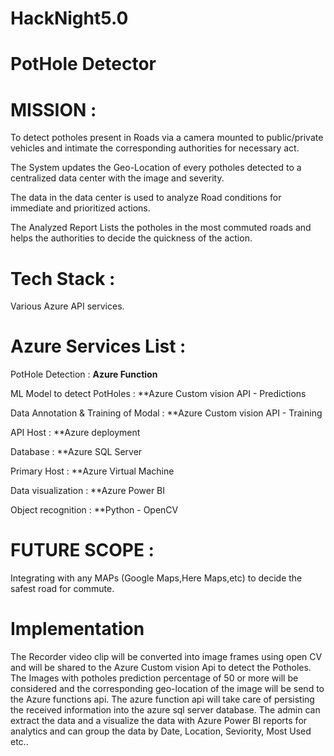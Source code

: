 # HackNight5.0



# PotHole Detector 



# MISSION :

To detect potholes present in Roads via a camera mounted to public/private vehicles and intimate the  corresponding authorities for necessary act.

The System updates the Geo-Location of every potholes detected to a centralized data center with the image and severity.

The data in the data center is used to analyze Road conditions for immediate  and prioritized actions. 

The Analyzed Report Lists the potholes in the most commuted roads and helps the authorities to decide the quickness of the action.


# Tech Stack :

Various Azure API services.

# Azure Services List :

PotHole Detection : **Azure Function**

ML Model to detect PotHoles : **Azure Custom vision API - Predictions

Data Annotation & Training of Modal : **Azure Custom vision API - Training

API Host : **Azure deployment

Database : **Azure SQL Server

Primary Host : **Azure Virtual Machine

Data visualization : **Azure Power BI

Object recognition : **Python - OpenCV

# FUTURE SCOPE :

Integrating with any MAPs (Google Maps,Here Maps,etc) to decide the safest road for commute.

# Implementation

The Recorder video clip will be converted into image frames using open CV and will be shared to the Azure Custom vision Api to detect the Potholes. The Images with potholes prediction percentage of 50 or more will be considered and the corresponding geo-location of the image will be send to the Azure functions api. The azure function api will take care of persisting the received information into the azure sql server database. The admin can extract the data and a visualize the data with Azure Power BI reports for analytics and can  group the data by Date, Location, Seviority, Most Used etc.. 








